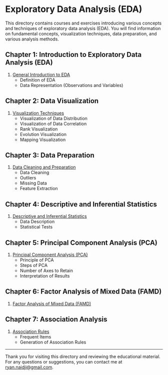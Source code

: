 # Exploratory Data Analysis (EDA)

This directory contains courses and exercises introducing various concepts and techniques of exploratory data analysis (EDA). You will find information on fundamental concepts, visualization techniques, data preparation, and various analysis methods.

## Chapter 1: Introduction to Exploratory Data Analysis (EDA)

1. [General Introduction to EDA](./Chapter1_Introduction/01_Definition_of_EDA.md)
   - Definition of EDA
   - Data Representation (Observations and Variables)

## Chapter 2: Data Visualization

1. [Visualization Techniques](./Chapter2_Data_Visualization/01_Visualization_Techniques.md)
   - Visualization of Data Distribution
   - Visualization of Data Correlation
   - Rank Visualization
   - Evolution Visualization
   - Mapping Visualization

## Chapter 3: Data Preparation

1. [Data Cleaning and Preparation](./Chapter3_Data_Preparation/01_Data_Cleaning_and_Preparation.md)
   - Data Cleaning
   - Outliers
   - Missing Data
   - Feature Extraction

## Chapter 4: Descriptive and Inferential Statistics

1. [Descriptive and Inferential Statistics](./Chapter4_Statistics/01_Descriptive_and_Inferential_Statistics.md)
   - Data Description
   - Statistical Tests

## Chapter 5: Principal Component Analysis (PCA)

1. [Principal Component Analysis (PCA)](./Chapter5_PCA/01_PCA.md)
   - Principle of PCA
   - Steps of PCA
   - Number of Axes to Retain
   - Interpretation of Results

## Chapter 6: Factor Analysis of Mixed Data (FAMD)

1. [Factor Analysis of Mixed Data (FAMD)](./Chapter6_FAMD/01_FAMD.md)

## Chapter 7: Association Analysis

1. [Association Rules](./Chapter7_Association_Rules/01_Association_Rules.md)
   - Frequent Items
   - Generation of Association Rules

---

Thank you for visiting this directory and reviewing the educational material. For any questions or suggestions, you can contact me at [ryan.naidji@gmail.com](mailto:ryan.naidji@gmail.com).
